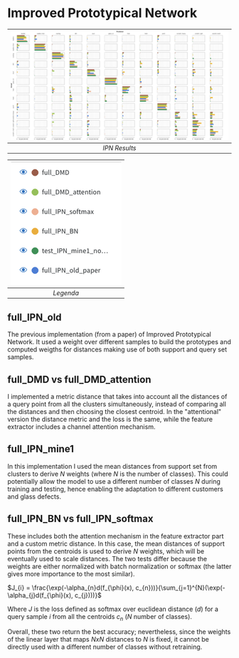 # Improved Prototypical Network

| ![ipn_results](ipn_results.png) |
|:-------------------------------:|
| *IPN Results*                   |

| ![ipn_legenda](legenda.png) |
|:---------------------------:|
| *Legenda*                   |

## full_IPN_old
The previous implementation (from a paper) of Improved Prototypical Network. It used a weight over different samples to build the prototypes and computed weigths for distances making use of both support and query set samples.

## full_DMD vs full_DMD_attention
I implemented a metric distance that takes into account all the distances of a query point from all the clusters simultaneously, instead of comparing all the distances and then choosing the closest centroid.
In the "attentional" version the distance metric and the loss is the same, while the feature extractor includes a channel attention mechanism.


## full_IPN_mine1
In this implementation I used the mean distances from support set from clusters to derive $N$ weights (where $N$ is the number of classes). This could potentially allow the model to use a different number of classes $N$ during training and testing, hence enabling the adaptation to different customers and glass defects.

## full_IPN_BN vs full_IPN_softmax
These includes both the attention mechanism in the feature extractor part and a custom metric distance. In this case, the mean distances of support points from the centroids is used to derive $N$ weights, which will be eventually used to scale distances. The two tests differ because the weights are either normalized with batch normalization or softmax (the latter gives more importance to the most similar).

$J_{i} = \frac{\exp(-\alpha_{n}d(f_{\phi}(x), c_{n}))}{\sum_{j=1}^{N}(\exp(-\alpha_{j}d(f_{\phi}(x), c_{j})))}$

Where $J$ is the loss defined as softmax over euclidean distance ($d$) for a query sample $i$ from all the centroids $c_{n}$ ($N$ number of classes).

Overall, these two return the best accuracy; nevertheless, since the weights of the linear layer that maps $NxN$ distances to $N$ is fixed, it cannot be directly used with a different number of classes without retraining.
